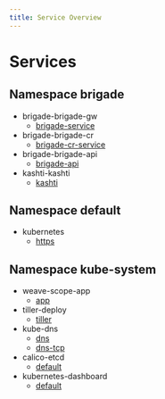 ```yaml
---
title: Service Overview
---
```


# Services


## Namespace brigade

* brigade-brigade-gw
  * [brigade-service](http://10.102.90.224:7744)
* brigade-brigade-cr
  * [brigade-cr-service](http://10.98.46.249:80)
* brigade-brigade-api
  * [brigade-api](http://10.102.181.119:7745)
* kashti-kashti
  * [kashti](http://10.111.232.30:80)


## Namespace default

* kubernetes
  * [https](https://10.96.0.1:443)


## Namespace kube-system

* weave-scope-app
  * [app](http://10.107.50.157:80)
* tiller-deploy
  * [tiller](http://10.106.174.202:44134)
* kube-dns
  * [dns](http://10.96.0.10:53)
  * [dns-tcp](http://10.96.0.10:53)
* calico-etcd
  * [default](http://10.96.232.136:6666)
* kubernetes-dashboard
  * [default](https://10.101.248.19:443)
